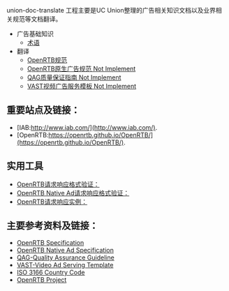 union-doc-translate 工程主要是UC Union整理的广告相关知识文档以及业界相关规范等文档翻译。

- 广告基础知识
    + [术语](https://github.com/leeowenowen/OpenRTB/blob/master/Terms.md)
- 翻译
    + [OpenRTB规范](https://github.com/leeowenowen/OpenRTB/blob/master/OpenRTBAPI.md)
    + [OpenRTB原生广告规范 Not Implement]()
    + [QAG质量保证指南 Not Implement]()
    + [VAST视频广告服务模板 Not Implement]()

## 重要站点及链接：

- [IAB:http://www.iab.com/](http://www.iab.com/).
- [OpenRTB:https://openrtb.github.io/OpenRTB/](https://openrtb.github.io/OpenRTB/).

## 实用工具
- [OpenRTB请求响应格式验证：](https://github.com/openrtb/openrtb2x/tree/2.0/openrtb-validator)
- [OpenRTB Native Ad请求响应格式验证：](https://github.com/openrtb/openrtb2x/tree/2.0/native-validator)
- [OpenRTB请求响应实例：](https://github.com/openrtb/examples)

## 主要参考资料及链接：

- [OpenRTB Specification](https://github.com/openrtb/OpenRTB/blob/master/OpenRTB-API-Specification-Version-2-3-1-FINAL.pdf)
- [OpenRTB Native Ad Specification](https://github.com/openrtb/OpenRTB/blob/master/OpenRTB-Native-Ads-Specification-1_0-Final.pdf)
- [QAG-Quality Assurance Guideline](https://www.tagtoday.net/wp-content/uploads/2015/05/QualityAssuranceGuidelines7252013.pdf)
- [VAST-Video Ad Serving Template](http://www.iab.com/wp-content/uploads/2016/04/VAST4.0_Updated_April_2016.pdf)
- [ISO 3166 Country Code](http://www.iso.org/iso/country_codes)
- [OpenRTB Project](http://www.iab.com/guidelines/real-time-bidding-rtb-project/)
